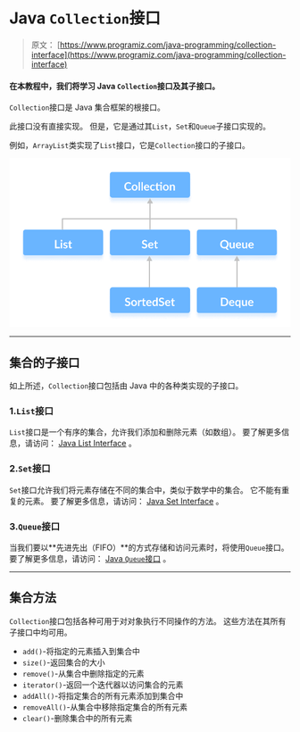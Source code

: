 # Java `Collection`接口

> 原文： [https://www.programiz.com/java-programming/collection-interface](https://www.programiz.com/java-programming/collection-interface)

#### 在本教程中，我们将学习 Java `Collection`接口及其子接口。

`Collection`接口是 Java 集合框架的根接口。

此接口没有直接实现。 但是，它是通过其`List`，`Set`和`Queue`子接口实现的。

例如，`ArrayList`类实现了`List`接口，它是`Collection`接口的子接口。

![Java Collection Interface and its subinterfaces.](img/7dda510a7f8abf4829737876cf40d676.png)

* * *

## 集合的子接口

如上所述，`Collection`接口包括由 Java 中的各种类实现的子接口。

### 1.`List`接口

`List`接口是一个有序的集合，允许我们添加和删除元素（如数组）。 要了解更多信息，请访问： [Java List Interface](https://www.programiz.com/java-programming/list) 。

### 2.`Set`接口

`Set`接口允许我们将元素存储在不同的集合中，类似于数学中的集合。 它不能有重复的元素。 要了解更多信息，请访问： [Java Set Interface](https://www.programiz.com/java-programming/set) 。

### 3.`Queue`接口

当我们要以**先进先出（FIFO）**的方式存储和访问元素时，将使用`Queue`接口。 要了解更多信息，请访问： [Java `Queue`接口](https://www.programiz.com/java-programming/queue) 。

* * *

## 集合方法

`Collection`接口包括各种可用于对对象执行不同操作的方法。 这些方法在其所有子接口中均可用。

*   `add()`-将指定的元素插入到集合中
*   `size()`-返回集合的大小
*   `remove()`-从集合中删除指定的元素
*   `iterator()`-返回一个迭代器以访问集合的元素
*   `addAll()`-将指定集合的​​所有元素添加到集合中
*   `removeAll()`-从集合中移除指定集合的​​所有元素
*   `clear()`-删除集合中的所有元素